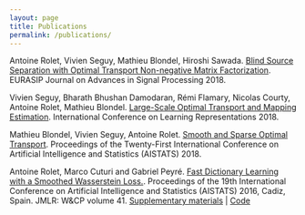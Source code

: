 ```yaml
---
layout: page
title: Publications
permalink: /publications/
---
```

<div class="home">

<p>
Antoine Rolet, Vivien Seguy, Mathieu Blondel, Hiroshi Sawada. <a href="https://rdcu.be/6hg5">Blind Source Separation with Optimal Transport Non-negative Matrix Factorization</a>. EURASIP Journal on Advances in Signal Processing 2018.
</p>

<p>
Vivien Seguy, Bharath Bhushan Damodaran, Rémi Flamary, Nicolas Courty, Antoine Rolet, Mathieu Blondel. <a href="https://arxiv.org/abs/1711.02283">Large-Scale Optimal Transport and Mapping Estimation</a>. International Conference on Learning Representations 2018.
</p>

<p>
Mathieu Blondel, Vivien Seguy, Antoine Rolet. <a href="https://arxiv.org/abs/1710.06276">Smooth and Sparse Optimal Transport</a>. Proceedings of the Twenty-First International Conference on Artificial Intelligence and Statistics (AISTATS) 2018.
</p>

<p>
Antoine Rolet, Marco Cuturi and Gabriel Peyré. <a href="{{ site.baseurl }}/res/pdf/Wasserstein_dictionary_learning.pdf">Fast Dictionary Learning with a Smoothed Wasserstein Loss.</a>. Proceedings of the 19th International Conference on Artificial Intelligence and Statistics (AISTATS) 2016, Cadiz, Spain. JMLR: W&CP volume 41. <a href="{{ site.baseurl }}/res/pdf/Supplementary_Wasserstein_dictionary_learning.pdf">Supplementary materials</a> | <a href="http://arolet.github.io/wasserstein-dictionary-learning"> Code</a>
</p>
        
</div>

